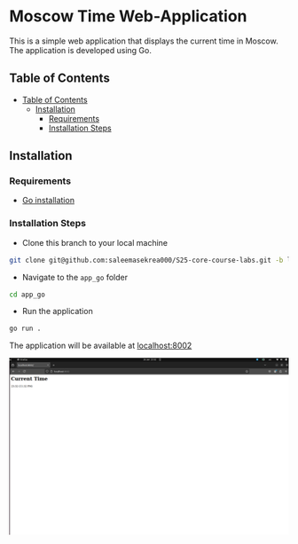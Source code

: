# Moscow Time Web-Application

This is a simple web application that displays the current time in Moscow. The application is developed using Go.

## Table of Contents

- [Table of Contents](#table-of-contents)
  - [Installation](#installation)
    - [Requirements](#requirements)
    - [Installation Steps](#installation-steps)

## Installation

### Requirements

- [Go installation](https://go.dev/doc/install)

### Installation Steps

- Clone this branch to your local machine

```bash
git clone git@github.com:saleemasekrea000/S25-core-course-labs.git -b lab1
```

- Navigate to the `app_go` folder

```bash
cd app_go
```

- Run the application

```bash
go run .
```

The application will be available at [localhost:8002](http://localhost:8000/)

![First Opening](img/2.png)
